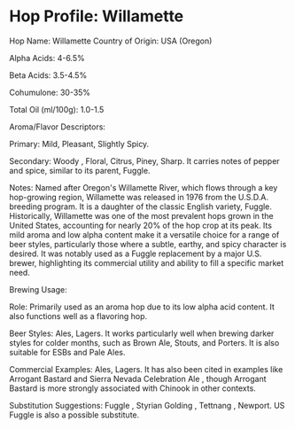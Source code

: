 # Hop Profile: Willamette

Hop Name: Willamette
Country of Origin: USA (Oregon)

Alpha Acids: 4-6.5%

Beta Acids: 3.5-4.5%

Cohumulone: 30-35%

Total Oil (ml/100g): 1.0-1.5

Aroma/Flavor Descriptors:

Primary: Mild, Pleasant, Slightly Spicy.

Secondary: Woody , Floral, Citrus, Piney, Sharp. It carries notes of pepper and spice, similar to its parent, Fuggle.

Notes: Named after Oregon's Willamette River, which flows through a key hop-growing region, Willamette was released in 1976 from the U.S.D.A. breeding program. It is a daughter of the classic English variety, Fuggle. Historically, Willamette was one of the most prevalent hops grown in the United States, accounting for nearly 20% of the hop crop at its peak. Its mild aroma and low alpha content make it a versatile choice for a range of beer styles, particularly those where a subtle, earthy, and spicy character is desired. It was notably used as a Fuggle replacement by a major U.S. brewer, highlighting its commercial utility and ability to fill a specific market need.

Brewing Usage:

Role: Primarily used as an aroma hop due to its low alpha acid content. It also functions well as a flavoring hop.

Beer Styles: Ales, Lagers. It works particularly well when brewing darker styles for colder months, such as Brown Ale, Stouts, and Porters. It is also suitable for ESBs and Pale Ales.

Commercial Examples: Ales, Lagers. It has also been cited in examples like Arrogant Bastard and Sierra Nevada Celebration Ale , though Arrogant Bastard is more strongly associated with Chinook in other contexts.

Substitution Suggestions: Fuggle , Styrian Golding , Tettnang , Newport. US Fuggle is also a possible substitute.
